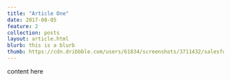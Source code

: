 ```yaml
---
title: "Article One"
date: 2017-08-05
feature: 2
collection: posts
layout: article.html
blurb: this is a blurb
thumb: https://cdn.dribbble.com/users/61834/screenshots/3711432/salesforce.png
---
```


content here